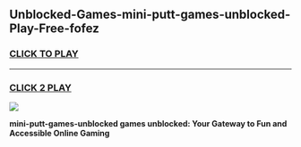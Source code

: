 
## Unblocked-Games-mini-putt-games-unblocked-Play-Free-fofez
<h3>
<a href="https://premium76.site?title=mini-putt-games-unblocked&ref=17A">CLICK TO PLAY</a></h3>
<hr>

<h3>
<a href="https://premium76.site?title=mini-putt-games-unblocked&ref=17A">CLICK 2 PLAY</a>
  
</h3>

<a href="https://premium76.site?title=mini-putt-games-unblocked&ref=17A"><img src="https://clearcache.store/games.png"></a>


**mini-putt-games-unblocked games unblocked: Your Gateway to Fun and Accessible Online Gaming**
